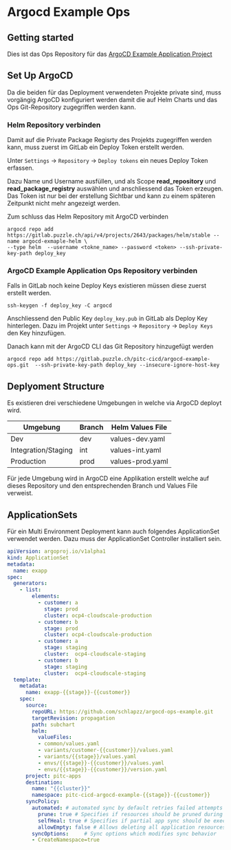 # Argocd Example Ops

## Getting started
Dies ist das Ops Repository für das [ArgoCD Example Application Project](https://gitlab.puzzle.ch/pitc-cicd/argocd-example-dev)

## Set Up ArgoCD
Da die beiden für das Deployment verwendeten Projekte private sind, muss vorgängig ArgoCD konfiguriert werden damit die auf Helm Charts und das Ops Git-Repository zugegriffen werden kann.

### Helm Repository verbinden

Damit auf die Private Package Regisrty des Projekts zugegriffen werden kann,
muss zuerst im GitLab ein Deploy Token erstellt werden.

Unter `Settings` → `Repository` → `Deploy tokens` ein neues Deploy Token erfassen.

Dazu Name und Username ausfüllen, und als Scope **read_repository** und **read_package_registry** auswählen und anschliessend das Token erzeugen.
Das Token ist nur bei der erstellung Sichtbar und kann zu einem späteren Zeitpunkt nicht mehr angezeigt werden.

Zum schluss das Helm Repository mit ArgoCD verbinden
```
argocd repo add https://gitlab.puzzle.ch/api/v4/projects/2643/packages/helm/stable --name argocd-exmaple-helm \
--type helm  --username <tokne_name> --password <token> --ssh-private-key-path deploy_key 
```

### ArgoCD Example Application Ops Repository verbinden 

Falls in GitLab noch keine Deploy Keys existieren müssen diese zuerst erstellt werden.
```
ssh-keygen -f deploy_key -C argocd
```

Anschliessend den Public Key `deploy_key.pub` in GitLab als Deploy Key hinterlegen.
Dazu im Projekt unter `Settings` → `Repository` → `Deploy Keys` den Key hinzufügen.  

Danach kann mit der ArgoCD CLI das Git Repository hinzugefügt werden

```
argocd repo add https://gitlab.puzzle.ch/pitc-cicd/argocd-example-ops.git  --ssh-private-key-path deploy_key --insecure-ignore-host-key
```

## Deplyoment Structure
Es existieren drei verschiedene Umgebungen in welche via ArgoCD deployt wird.

| Umgebung            | Branch | Helm Values File |
|---------------------|--------|------------------|
| Dev                 | dev    | values-dev.yaml  |
| Integration/Staging | int    | values-int.yaml  |
| Production          | prod   | values-prod.yaml |

Für jede Umgebung wird in ArgoCD eine Applikation erstellt welche auf dieses Repository und den 
entsprechenden Branch und Values File verweist.

## ApplicationSets
Für ein Multi Environment Deployment kann auch folgendes ApplicationSet verwendet werden. Dazu muss der ApplicationSet Controller installiert sein.

```yaml
apiVersion: argoproj.io/v1alpha1
kind: ApplicationSet
metadata:
  name: exapp
spec:
  generators:
    - list:
        elements:
          - customer: a
            stage: prod
            cluster: ocp4-cloudscale-production
          - customer: b
            stage: prod
            cluster: ocp4-cloudscale-production
          - customer: a
            stage: staging
            cluster:  ocp4-cloudscale-staging
          - customer: b
            stage: staging
            cluster:  ocp4-cloudscale-staging
  template:
    metadata:
      name: exapp-{{stage}}-{{customer}}
    spec:
      source:
        repoURL: https://github.com/schlapzz/argocd-ops-example.git
        targetRevision: propagation
        path: subchart
        helm:
          valueFiles:
          - common/values.yaml
          - variants/customer-{{customer}}/values.yaml
          - variants/{{stage}}/values.yaml
          - envs/{{stage}}-{{customer}}/values.yaml
          - envs/{{stage}}-{{customer}}/version.yaml
      project: pitc-apps
      destination:
        name: "{{cluster}}"
        namespace: pitc-cicd-argocd-example-{{stage}}-{{customer}}
      syncPolicy:
        automated: # automated sync by default retries failed attempts 5 times with following delays between attempts ( 5s, 10s, 20s, 40s, 80s ); retry controlled using `retry` field.
          prune: true # Specifies if resources should be pruned during auto-syncing ( false by default ).
          selfHeal: true # Specifies if partial app sync should be executed when resources are changed only in target Kubernetes cluster and no git change detected ( false by default ).
          allowEmpty: false # Allows deleting all application resources during automatic syncing ( false by default ).
        syncOptions:     # Sync options which modifies sync behavior
        - CreateNamespace=true
```
